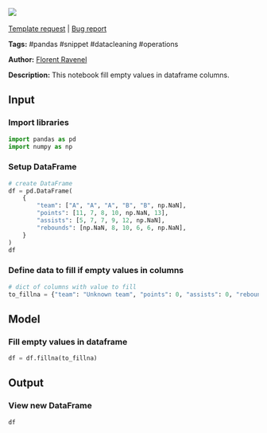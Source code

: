 <a href="https://app.naas.ai/user-redirect/naas/downloader?url=https://raw.githubusercontent.com/jupyter-naas/awesome-notebooks/master/Pandas/Pandas_Fill_emtpy_values.ipynb" target="_parent"><img src="https://naasai-public.s3.eu-west-3.amazonaws.com/open_in_naas.svg"/></a><br><br><a href="https://github.com/jupyter-naas/awesome-notebooks/issues/new?assignees=&labels=&template=template-request.md&title=Tool+-+Action+of+the+notebook+">Template request</a> | <a href="https://github.com/jupyter-naas/awesome-notebooks/issues/new?assignees=&labels=bug&template=bug_report.md&title=Pandas+-+Fill+emtpy+values:+Error+short+description">Bug report</a>

**Tags:** #pandas #snippet #datacleaning #operations

**Author:** [Florent Ravenel](https://www.linkedin.com/in/florent-ravenel/)

**Description:** This notebook fill empty values in dataframe columns.

## Input

### Import libraries


```python
import pandas as pd
import numpy as np
```

### Setup DataFrame


```python
# create DataFrame
df = pd.DataFrame(
    {
        "team": ["A", "A", "A", "B", "B", np.NaN],
        "points": [11, 7, 8, 10, np.NaN, 13],
        "assists": [5, 7, 7, 9, 12, np.NaN],
        "rebounds": [np.NaN, 8, 10, 6, 6, np.NaN],
    }
)
df
```

### Define data to fill if empty values in columns


```python
# dict of columns with value to fill
to_fillna = {"team": "Unknown team", "points": 0, "assists": 0, "rebounds": 0}
```

## Model

### Fill empty values in dataframe


```python
df = df.fillna(to_fillna)
```

## Output

### View new DataFrame


```python
df
```
